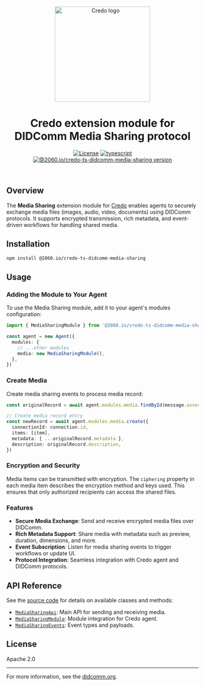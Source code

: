 <p align="center">
  <br />
  <img
    alt="Credo logo"
    src="https://github.com/openwallet-foundation/credo-ts/blob/c7886cb8377ceb8ee4efe8d264211e561a75072d/images/credo-logo.png"
    height="250px"
  />
</p>
<h1 align="center"><b>Credo extension module for DIDComm Media Sharing protocol</b></h1>
<p align="center">
  <a
    href="https://raw.githubusercontent.com/openwallet-foundation/credo-ts-ext/main/LICENSE"
    ><img
      alt="License"
      src="https://img.shields.io/badge/License-Apache%202.0-blue.svg"
  /></a>
  <a href="https://www.typescriptlang.org/"
    ><img
      alt="typescript"
      src="https://img.shields.io/badge/%3C%2F%3E-TypeScript-%230074c1.svg"
  /></a>
  <a href="https://www.npmjs.com/package/@2060.io/credo-ts-didcomm-media-sharing"
    ><img
      alt="@2060.io/credo-ts-didcomm-media-sharing version"
      src="https://img.shields.io/npm/v/@2060.io/credo-ts-didcomm-media-sharing"
  /></a>
</p>
<br />

## Overview

The **Media Sharing** extension module for [Credo](https://github.com/openwallet-foundation/credo-ts) enables agents to securely exchange media files (images, audio, video, documents) using DIDComm protocols. It supports encrypted transmission, rich metadata, and event-driven workflows for handling shared media.

## Installation

```bash
npm install @2060.io/credo-ts-didcomm-media-sharing
```

## Usage

### Adding the Module to Your Agent

To use the Media Sharing module, add it to your agent's modules configuration:

```typescript
import { MediaSharingModule } from '@2060.io/credo-ts-didcomm-media-sharing'

const agent = new Agent({
  modules: {
    // ...other modules
    media: new MediaSharingModule(),
  },
})
```

### Create Media

Create media sharing events to process media record:

```typescript
const originalRecord = await agent.modules.media.findById(message.associatedRecordId)

// Create media record entry
const newRecord = await agent.modules.media.create({
  connectionId: connection.id,
  items: [item],
  metadata: { ...originalRecord.metadata },
  description: originalRecord.description,
})
```

### Encryption and Security

Media items can be transmitted with encryption. The `ciphering` property in each media item describes the encryption method and keys used. This ensures that only authorized recipients can access the shared files.

### Features

- **Secure Media Exchange**: Send and receive encrypted media files over DIDComm.
- **Rich Metadata Support**: Share media with metadata such as preview, duration, dimensions, and more.
- **Event Subscription**: Listen for media sharing events to trigger workflows or update UI.
- **Protocol Integration**: Seamless integration with Credo agent and DIDComm protocols.

## API Reference

See the [source code](./src/) for details on available classes and methods:

- [`MediaSharingApi`](./src/MediaSharingApi.ts): Main API for sending and receiving media.
- [`MediaSharingModule`](./src/MediaSharingModule.ts): Module integration for Credo agent.
- [`MediaSharingEvents`](./src/MediaSharingEvents.ts): Event types and payloads.

## License

Apache 2.0

---

For more information, see the [didcomm.org](https://didcomm.org/media-sharing/1.0/).
